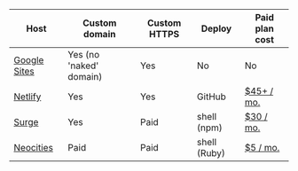 | Host | Custom domain | Custom HTTPS | Deploy | Paid plan cost |
|------|---------------|--------------|--------|----------------|
| [Google Sites](https://sites.google.com) | Yes (no 'naked' domain) | Yes | No | No |
| [Netlify](https://www.netlify.com/) | Yes | Yes | GitHub | [$45+ / mo.](https://www.netlify.com/pricing/)
| [Surge](https://surge.sh/) | Yes | Paid | shell (npm) | [$30 / mo.](https://surge.sh/pricing)
| [Neocities](https://neocities.org/) | Paid | Paid | shell (Ruby) | [$5 / mo.](https://neocities.org/supporter)